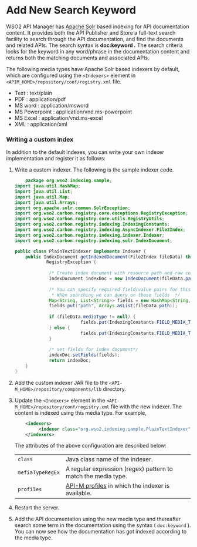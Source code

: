 # Add New Search Keyword

WSO2 API Manager has [Apache Solr](https://lucene.apache.org/solr/) based indexing for API documentation content. It provides both the API Publisher and Store a full-text search facility to search through the API documentation, and find the documents and related APIs. The search syntax is **doc:keyword *.*** The search criteria looks for the keyword in any word/phrase in the documentation content and returns both the matching documents and associated APIs.

The following media types have Apache Solr based indexers by default, which are configured using the `<Indexers>` element in `<APIM_HOME>/repository/conf/registry.xml` file.

-   Text : text/plain
-   PDF : application/pdf
-   MS word : application/msword
-   MS Powerpoint : application/vnd.ms-powerpoint
-   MS Excel : application/vnd.ms-excel
-   XML : application/xml

### Writing a custom index

In addition to the default indexes, you can write your own indexer implementation and register it as follows:

1.  Write a custom indexer.
    The following is the sample indexer code.

    ``` java
        package org.wso2.indexing.sample;
    import java.util.HashMap;
    import java.util.List;
    import java.util.Map;
    import java.util.Arrays;
    import org.apache.solr.common.SolrException;
    import org.wso2.carbon.registry.core.exceptions.RegistryException;
    import org.wso2.carbon.registry.core.utils.RegistryUtils;
    import org.wso2.carbon.registry.indexing.IndexingConstants;
    import org.wso2.carbon.registry.indexing.AsyncIndexer.File2Index;
    import org.wso2.carbon.registry.indexing.indexer.Indexer;
    import org.wso2.carbon.registry.indexing.solr.IndexDocument;

    public class PlainTextIndexer implements Indexer {
        public IndexDocument getIndexedDocument(File2Index fileData) throws SolrException,
                RegistryException {
                 
                 /* Create index document with resource path and raw content*/
                 IndexDocument indexDoc = new IndexDocument(fileData.path, RegistryUtils.decodeBytes(fileData.data), null);
                 
                 /* You can specify required field/value pairs for this indexing document.
                  * When searching we can query on these fields  */
                 Map<String, List<String>> fields = new HashMap<String, List<String>>();
                 fields.put("path", Arrays.asList(fileData.path));
                                         
                 if (fileData.mediaType != null) {
                             fields.put(IndexingConstants.FIELD_MEDIA_TYPE, Arrays.asList(fileData.mediaType));
                 } else {
                             fields.put(IndexingConstants.FIELD_MEDIA_TYPE, Arrays.asList("text/plain"));
                 }
                 
                 /* set fields for index document*/
                 indexDoc.setFields(fields);             
                 return indexDoc;
        }    
    }
    ```
2.  Add the custom indexer JAR file to the `<API-M_HOME>/repository/components/lib` directory.

3.  Update the `<Indexers>` element in the `<API-M_HOME>/repository/conf/registry.xml` file with the new indexer.
    The content is indexed using this media type. For example,

    ``` xml
        <indexers>
             <indexer class="org.wso2.indexing.sample.PlainTextIndexer" mediaTypeRegEx="text/plain" profiles="default,api-store,api-publisher"/>
        </indexers>
    ```

    The attributes of the above configuration are described below:

    |                                               |                                                                                                           |
    |-----------------------------------------------|-----------------------------------------------------------------------------------------------------------|
    | `class`| Java class name of the indexer.                                                                           |
    | `mefiaTypeRegEx` | A regular expression (regex) pattern to match the media type.                                             |
    | `profiles`| [API-M profiles](https://docs.wso2.com/display/AM260/Product+Profiles) in which the indexer is available. |

4.  Restart the server.
5.  Add the API documentation using the new media type and thereafter search some term in the documentation using the syntax ( `doc:keyword` ).
    You can now see how the documentation has got indexed according to the media type.

